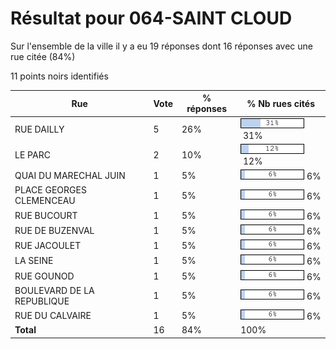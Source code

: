 # Résultat pour 064-SAINT CLOUD

Sur l'ensemble de la ville il y a eu 19 réponses dont 16 réponses avec une rue citée (84%)

11 points noirs identifiés

| Rue | Vote | % réponses | % Nb rues cités|
|-----|------|------------|----------------|
| RUE DAILLY | 5 | 26% | <img src="../../img/bar_31.gif" />&nbsp;31%|
| LE PARC | 2 | 10% | <img src="../../img/bar_12.gif" />&nbsp;12%|
| QUAI DU MARECHAL JUIN | 1 | 5% | <img src="../../img/bar_6.gif" />&nbsp;6%|
| PLACE GEORGES CLEMENCEAU | 1 | 5% | <img src="../../img/bar_6.gif" />&nbsp;6%|
| RUE BUCOURT | 1 | 5% | <img src="../../img/bar_6.gif" />&nbsp;6%|
| RUE DE BUZENVAL | 1 | 5% | <img src="../../img/bar_6.gif" />&nbsp;6%|
| RUE JACOULET | 1 | 5% | <img src="../../img/bar_6.gif" />&nbsp;6%|
| LA SEINE | 1 | 5% | <img src="../../img/bar_6.gif" />&nbsp;6%|
| RUE GOUNOD | 1 | 5% | <img src="../../img/bar_6.gif" />&nbsp;6%|
| BOULEVARD DE LA REPUBLIQUE | 1 | 5% | <img src="../../img/bar_6.gif" />&nbsp;6%|
| RUE DU CALVAIRE | 1 | 5% | <img src="../../img/bar_6.gif" />&nbsp;6%|
| **Total** | 16 | 84% | 100%|
